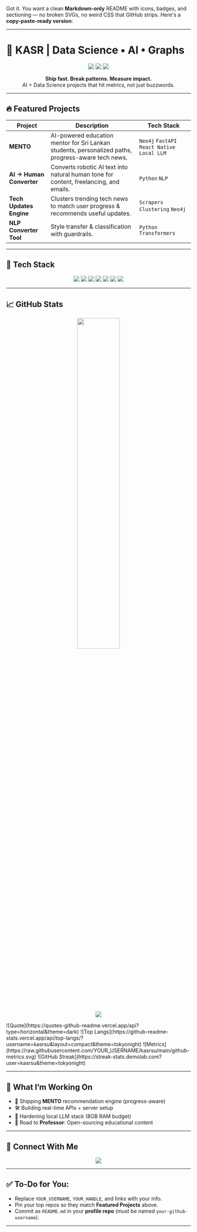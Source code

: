 Got it. You want a clean **Markdown-only** README with icons, badges, and sectioning — no broken SVGs, no weird CSS that GitHub strips. Here's a **copy-paste-ready version**:

---

# 🚀 **KASR | Data Science • AI • Graphs**

<p align="center">
  <img src="https://img.shields.io/badge/Data%20Science-Expert-ff69b4?style=for-the-badge" />
  <img src="https://img.shields.io/badge/AI%20Engineer-Active-brightgreen?style=for-the-badge" />
  <img src="https://img.shields.io/badge/Graph%20DB-Neo4j-blue?style=for-the-badge" />
</p>

<p align="center">
  <b>Ship fast. Break patterns. Measure impact.</b><br/>
  AI + Data Science projects that hit metrics, not just buzzwords.
</p>

---

## 🔥 Featured Projects

| Project                  | Description                                                                                        | Tech Stack                                   |
| ------------------------ | -------------------------------------------------------------------------------------------------- | -------------------------------------------- |
| **MENTO**                | AI-powered education mentor for Sri Lankan students, personalized paths, progress-aware tech news. | `Neo4j` `FastAPI` `React Native` `Local LLM` |
| **AI → Human Converter** | Converts robotic AI text into natural human tone for content, freelancing, and emails.             | `Python` `NLP`                               |
| **Tech Updates Engine**  | Clusters trending tech news to match user progress & recommends useful updates.                    | `Scrapers` `Clustering` `Neo4j`              |
| **NLP Converter Tool**   | Style transfer & classification with guardrails.                                                   | `Python` `Transformers`                      |

---

## 🧰 Tech Stack

<p align="center">
  <img src="https://img.shields.io/badge/Python-3776AB?logo=python&logoColor=white" />
  <img src="https://img.shields.io/badge/FastAPI-009688?logo=fastapi&logoColor=white" />
  <img src="https://img.shields.io/badge/Neo4j-018BFF?logo=neo4j&logoColor=white" />
  <img src="https://img.shields.io/badge/React%20Native-20232A?logo=react&logoColor=61DAFB" />
  <img src="https://img.shields.io/badge/Ollama-000000?logo=ollama&logoColor=white" />
  <img src="https://img.shields.io/badge/Mistral%20AI-FF5C83?logoColor=white" />
  <img src="https://img.shields.io/badge/Docker-2496ED?logo=docker&logoColor=white" />
</p>

---

## 📈 GitHub Stats

<p align="center">
  <img src="https://github-readme-stats.vercel.app/api?username=kasrsu&show_icons=true&theme=radical" width="48%" />
</p>

<p align="center">
  <img src="https://github-readme-activity-graph.vercel.app/graph?username=kasrsu&theme=react-dark" />
</p>
![Quote](https://quotes-github-readme.vercel.app/api?type=horizontal&theme=dark)
![Top Langs](https://github-readme-stats.vercel.app/api/top-langs/?username=kasrsu&layout=compact&theme=tokyonight)
![Metrics](https://raw.githubusercontent.com/YOUR_USERNAME/kasrsu/main/github-metrics.svg)
![GitHub Streak](https://streak-stats.demolab.com?user=kasrsu&theme=tokyonight)

---

## 📡 What I’m Working On

* 🚀 Shipping **MENTO** recommendation engine (progress-aware)
* 🛠 Building real-time APIs + server setup
* 🧠 Hardening local LLM stack (8GB RAM budget)
* 🎯 Road to **Professor**: Open-sourcing educational content

---

## 🤝 Connect With Me

<p align="center">
  <a href="kasrsugeeshwara@gmail.com"><img src="https://img.shields.io/badge/Email-D14836?logo=gmail&logoColor=white" /></a>
</p>

---

## ✅ To-Do for You:

* Replace `YOUR_USERNAME`, `YOUR_HANDLE`, and links with your info.
* Pin your top repos so they match **Featured Projects** above.
* Commit as `README.md` in your **profile repo** (must be named `your-github-username`).

---
